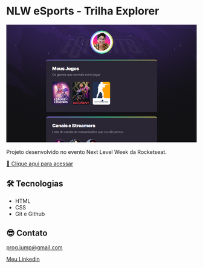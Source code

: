 # NLW eSports - Trilha Explorer

![preview](./.github/preview.png)

Projeto desenvolvido no evento Next Level Week da Rocketseat.

[🔗 Clique aqui para acessar](https://juliaparnahyba.github.io/eSports-Explorer/)

## 🛠️ Tecnologias

- HTML
- CSS
- Git e Github

## 😎 Contato

prog.jump@gmail.com

[Meu Linkedin](https://www.linkedin.com/in/juliaparnahyba/)
